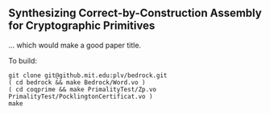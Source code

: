 Synthesizing Correct-by-Construction Assembly for Cryptographic Primitives
-----

... which would make a good paper title.

To build:

	git clone git@github.mit.edu:plv/bedrock.git
	( cd bedrock && make Bedrock/Word.vo )
	( cd coqprime && make PrimalityTest/Zp.vo PrimalityTest/PocklingtonCertificat.vo )
	make
